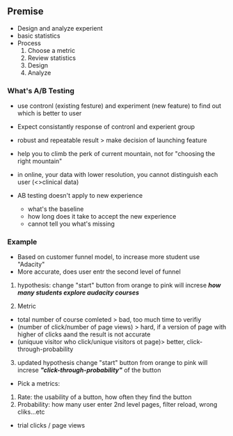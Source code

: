 
## Premise
- Design and analyze experient
- basic statistics
- Process
    1. Choose a metric
    2. Review statistics
    3. Design
    4. Analyze

### What's A/B Testing
- use contronl (existing festure) and experiment (new feature) to find out which is better to user
- Expect consistantly response of contronl and experient group
- robust and repeatable result > make decision of launching feature
- help you to climb the perk of current mountain,  not for  "choosing the right mountain" 
- in online, your data with lower resolution, you cannot distinguish each user (<>clinical data)

- AB testing doesn't apply to new experience
    - what's the baseline
    - how long does it take to accept the new experience
    - cannot tell you what's missing


### Example
- Based on customer funnel model, to increase more student use "Adacity"
- More accurate, does user entr the second level of funnel

1. hypothesis: change "start" button from orange to pink will increse ***how many students explore audacity courses***

2. Metric
- total number of course comleted > bad, too much time to verifiy
- (number of click/number of page views) > hard, if a version of page with higher of clicks aand the result is not accurate
- (uniquue visitor who click/unique visitors ot page)> better, click-through-probability

3. updated hypothesis change "start" button from orange to pink will increse ***"click-through-probability"*** of the button

- Pick a metrics: 
1. Rate: the usability of a button, how often they find the button
2. Probability: how many user enter 2nd level pages, filter reload, wrong cliks...etc
- trial clicks / page views
